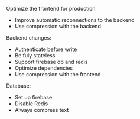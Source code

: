 Optimize the frontend for production
- Improve automatic reconnections to the backend
- Use compression with the backend

Backend changes:
- Authenticate before write
- Be fuly stateless
- Support firebase db and redis
- Optimize dependencies
- Use compression with the frontend

Database:
- Set up firebase
- Disable Redis
- Always compress text


